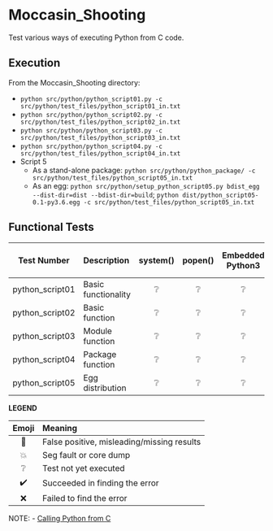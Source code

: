 # Moccasin_Shooting
Test various ways of executing Python from C code.

## Execution

From the Moccasin_Shooting directory:

* `python src/python/python_script01.py -c src/python/test_files/python_script01_in.txt`
* `python src/python/python_script02.py -c src/python/test_files/python_script02_in.txt`
* `python src/python/python_script03.py -c src/python/test_files/python_script03_in.txt`
* `python src/python/python_script04.py -c src/python/test_files/python_script04_in.txt`
* Script 5
	* As a stand-alone package: `python src/python/python_package/ -c src/python/test_files/python_script05_in.txt`
	* As an egg: `python src/python/setup_python_script05.py bdist_egg --dist-dir=dist --bdist-dir=build`; `python dist/python_script05-0.1-py3.6.egg -c src/python/test_files/python_script05_in.txt`

## Functional Tests

| Test Number     | Description         | system()        | popen()         | Embedded Python3 | Calling Python from C |
| :-------------: | :------------------ | :-------------: | :-------------: | :-------------: | :-------------: |
| python_script01 | Basic functionality | :grey_question: | :grey_question: | :grey_question: | :grey_question: |
| python_script02 | Basic function      | :grey_question: | :grey_question: | :grey_question: | :grey_question: |
| python_script03 | Module function     | :grey_question: | :grey_question: | :grey_question: | :grey_question: |
| python_script04 | Package function    | :grey_question: | :grey_question: | :grey_question: | :grey_question: |
| python_script05 | Egg distribution    | :grey_question: | :grey_question: | :grey_question: | :grey_question: |

**LEGEND**

| Emoji              | Meaning                                    |
| :----------------: | :----------------------------------------- |
| :anger:            | False positive, misleading/missing results |
| :boom:             | Seg fault or core dump                     |
| :grey_question:    | Test not yet executed                      |
| :heavy_check_mark: | Succeeded in finding the error             |
| :x:                | Failed to find the error                   |

NOTE:
	- [Calling Python from C](https://www.geeksforgeeks.org/calling-python-from-c-set-1/)